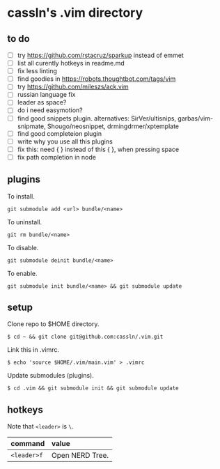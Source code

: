 # cassln's .vim directory

## to do
- [ ] try https://github.com/rstacruz/sparkup instead of emmet
- [ ] list all curently hotkeys in readme.md
- [ ] fix less linting
- [ ] find goodies in https://robots.thoughtbot.com/tags/vim
- [ ] try https://github.com/mileszs/ack.vim
- [ ] russian language fix
- [ ] leader as space?
- [ ] do i need easymotion?
- [ ] find good snippets plugin. alternatives: SirVer/ultisnips, garbas/vim-snipmate, Shougo/neosnippet, drmingdrmer/xptemplate
- [ ] find good completeion plugin
- [ ] write why you use all this plugins
- [ ] fix this: need { } instead of this {  }, when pressing space
- [ ] fix path completion in node

## plugins

To install.
```
git submodule add <url> bundle/<name>
```

To uninstall.
```
git rm bundle/<name>
```

To disable.
```
git submodule deinit bundle/<name>
```

To enable.
```
git submodule init bundle/<name> && git submodule update
```

## setup

Clone repo to $HOME directory.

	$ cd ~ && git clone git@github.com:cassln/.vim.git
Link this in .vimrc.
	
	$ echo 'source $HOME/.vim/main.vim' > .vimrc
Update submodules (plugins).
	
	$ cd .vim && git submodule init && git submodule update

## hotkeys
Note that `<leader>` is `\`.

|command|value|
|:------------|:--------------|
|`<leader>f` | Open NERD Tree.|


